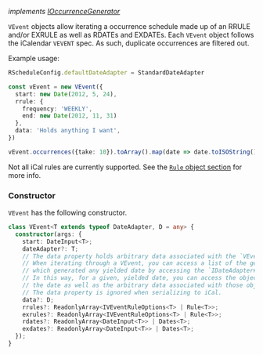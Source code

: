 _implements [IOccurrenceGenerator](../../../usage/#IOccurrenceGenerator-Interface)_

`VEvent` objects allow iterating a occurrence schedule made up of an RRULE and/or EXRULE as well as RDATEs and EXDATEs. Each `VEvent` object follows the iCalendar `VEVENT` spec. As such, duplicate occurrences are filtered out.

Example usage:

```typescript
RScheduleConfig.defaultDateAdapter = StandardDateAdapter

const vEvent = new VEvent({
  start: new Date(2012, 5, 24),
  rrule: {
    frequency: 'WEEKLY',
    end: new Date(2012, 11, 31)
  },
  data: 'Holds anything I want',
})

vEvent.occurrences({take: 10}).toArray().map(date => date.toISOString())
```

Not all iCal rules are currently supported. See the [`Rule` object section](../../../usage/rule) for more info.

### Constructor

`VEvent` has the following constructor.

```typescript
class VEvent<T extends typeof DateAdapter, D = any> {
  constructor(args: {
    start: DateInput<T>;
    dateAdapter?: T;
    // The data property holds arbitrary data associated with the `VEvent`.
    // When iterating through a VEvent, you can access a list of the generator objects (i.e. Rules / Dates)
    // which generated any yielded date by accessing the `IDateAdapter#generators` property.
    // In this way, for a given, yielded date, you can access the objects which generated
    // the date as well as the arbitrary data associated with those objects.
    // The data property is ignored when serializing to iCal.
    data?: D;
    rrules?: ReadonlyArray<IVEventRuleOptions<T> | Rule<T>>;
    exrules?: ReadonlyArray<IVEventRuleOptions<T> | Rule<T>>;
    rdates?: ReadonlyArray<DateInput<T>> | Dates<T>;
    exdates?: ReadonlyArray<DateInput<T>> | Dates<T>;
  });
}
```
